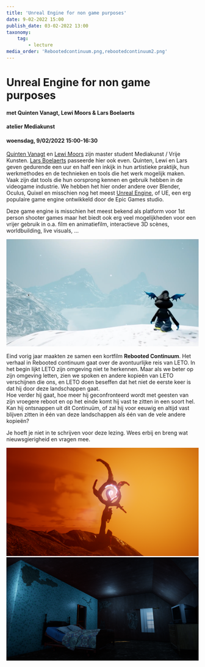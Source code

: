 ```yaml
---
title: 'Unreal Engine for non game purposes'
date: 9-02-2022 15:00
publish_date: 03-02-2022 13:00
taxonomy:
    tag:
        - lecture
media_order: 'Rebootedcontinuum.png,rebootedcontinuum2.png'
---
```

# Unreal Engine for non game purposes
#### met Quinten Vanagt, Lewi Moors & Lars Boelaerts
#### atelier Mediakunst
#### woensdag, 9/02/2022 15:00-16:30

[Quinten Vanagt](https://www.instagram.com/quinten2nite/) en [Lewi Moors](https://www.instagram.com/puss_99bb/) zijn master student Mediakunst / Vrije Kunsten. [Lars Boelaerts](https://www.instagram.com/larpiebabyomg/) passeerde hier ook even. Quinten, Lewi en Lars geven gedurende een uur en half een inkijk in hun artistieke praktijk, hun werkmethodes en de technieken en tools die het werk mogelijk maken. Vaak zijn dat tools die hun oorsprong kennen en gebruik hebben in de videogame industrie. We hebben het hier onder andere over Blender, Oculus, Quixel en misschien nog het meest [Unreal Engine](https://www.unrealengine.com/), of UE, een erg populaire game engine ontwikkeld door de Epic Games studio.

Deze game engine is misschien het meest bekend als platform voor 1st person shooter games maar het biedt ook erg veel mogelijkheden voor een vrijer gebruik in o.a. film en animatiefilm, interactieve 3D scènes, worldbuilding, live visuals, ...

![](rebootedcontinuum.png)    

Eind vorig jaar maakten ze samen een kortfilm **Rebooted Continuum**. Het verhaal in Rebooted continuum gaat over de avontuurlijke reis van LETO. In het begin lijkt LETO zijn omgeving niet te herkennen. Maar als we beter op zijn omgeving letten, zien we spoken en andere kopieën van LETO verschijnen die ons, en LETO doen beseffen dat het niet de eerste keer is dat hij door deze landschappen gaat.    
Hoe verder hij gaat, hoe meer hij geconfronteerd wordt met geesten van zijn vroegere reboot en op het einde komt hij vast te zitten in een soort hel. Kan hij ontsnappen uit dit Continuüm, of zal hij voor eeuwig en altijd vast blijven zitten in één van deze landschappen als één van de vele andere kopieën?

Je hoeft je niet in te schrijven voor deze lezing. Wees erbij en breng wat nieuwsgierigheid en vragen mee.

![](rebootedcontinuum2.png)     
![](UE.png)
